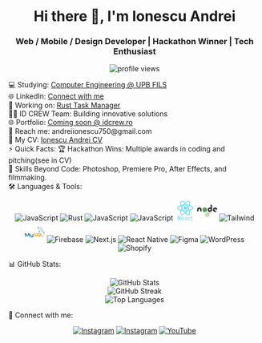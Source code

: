 <h1 align="center">Hi there 👋, I'm Ionescu Andrei</h1> <h3 align="center">Web / Mobile / Design Developer | Hackathon Winner | Tech Enthusiast</h3> <p align="center"> <img src="https://komarev.com/ghpvc/?username=ionescuaandrei&label=Profile%20views&color=0e75b6&style=flat" alt="profile views" /> </p>
💻 Studying: <a href="https://fils.upb.ro/ro/home/" target="_blank">Computer Engineering @ UPB FILS</a> <br>
🌐 LinkedIn: <a href="https://www.linkedin.com/in/ionescuaandrei/" target="_blank">Connect with me</a> <br>
🚀 Working on: <a href="https://github.com/ionescuaandrei/rust-backend" target="_blank">Rust Task Manager</a> <br>
👨‍💻 ID CREW Team: Building innovative solutions <br>
🌐 Portfolio: <a href="https://ionescuaandrei.com" target="_blank">Coming soon @ idcrew.ro</a> <br>
📧 Reach me: andreiionescu750@gmail.com <br>
📄 My CV: <a href="https://drive.google.com/file/d/15gLwZRW32PRjeaIBrQRxquyyZesSLjHI/view?usp=drive_link" target="_blank">Ionescu Andrei CV</a> <br>
⚡ Quick Facts:
🏆 Hackathon Wins: Multiple awards in coding and pitching(see in CV) <br>
🎥 Skills Beyond Code: Photoshop, Premiere Pro, After Effects, and filmmaking. <br>
🛠️ Languages & Tools:
<p align="center"> <img src="https://www.vectorlogo.zone/logos/javascript/javascript-icon.svg" alt="JavaScript" width="40" height="40"/>
  <img src="https://www.vectorlogo.zone/logos/rust-lang/rust-lang-ar21.svg" alt="Rust" width="70" height="40"/>
  <img src="https://www.vectorlogo.zone/logos/gnu_bash/gnu_bash-official.svg" alt="JavaScript" width="40" height="40"/>
  <img src="https://www.vectorlogo.zone/logos/java/java-ar21.svg" alt="JavaScript" width="70" height="40"/>
  <img src="https://raw.githubusercontent.com/devicons/devicon/master/icons/react/react-original-wordmark.svg" alt="React" width="40" height="40"/> <img src="https://raw.githubusercontent.com/devicons/devicon/master/icons/nodejs/nodejs-original-wordmark.svg" alt="Node.js" width="40" height="40"/> <img src="https://www.vectorlogo.zone/logos/tailwindcss/tailwindcss-icon.svg" alt="Tailwind" width="40" height="40"/> <img src="https://raw.githubusercontent.com/devicons/devicon/master/icons/mysql/mysql-original-wordmark.svg" alt="MySQL" width="40" height="40"/> <img src="https://www.vectorlogo.zone/logos/firebase/firebase-icon.svg" alt="Firebase" width="40" height="40"/> <img src="https://cdn.worldvectorlogo.com/logos/nextjs-2.svg" alt="Next.js" width="40" height="40"/> <img src="https://reactnative.dev/img/header_logo.svg" alt="React Native" width="40" height="40"/> <img src="https://www.vectorlogo.zone/logos/figma/figma-icon.svg" alt="Figma" width="40" height="40"/> <img src="https://www.vectorlogo.zone/logos/wordpress/wordpress-icon.svg" alt="WordPress" width="40" height="40"/> <img src="https://cdn.worldvectorlogo.com/logos/shopify.svg" alt="Shopify" width="40" height="40"/> </p>
📊 GitHub Stats:
<p align="center"> <img src="https://github-readme-stats.vercel.app/api?username=ionescuaandrei&show_icons=true&theme=tokyonight" alt="GitHub Stats" /> <br> <img src="https://github-readme-streak-stats.herokuapp.com/?user=ionescuaandrei&theme=tokyonight" alt="GitHub Streak" /> <br> <img src="https://github-readme-stats.vercel.app/api/top-langs?username=ionescuaandrei&show_icons=true&locale=en&layout=compact&theme=tokyonight" alt="Top Languages" /> </p>
🤝 Connect with me:
<p align="center"> 
  <a href="https://www.linkedin.com/in/ionescuaandrei/" target="_blank"><img src="https://www.vectorlogo.zone/logos/linkedin/linkedin-icon.svg" alt="Instagram" height="30" width="40" /></a>
  <a href="https://instagram.com/ionescuaandrei" target="_blank"><img src="https://raw.githubusercontent.com/rahuldkjain/github-profile-readme-generator/master/src/images/icons/Social/instagram.svg" alt="Instagram" height="30" width="40" /></a>
   <a href="https://www.youtube.com/c/ionescuaandrei" target="_blank"><img src="https://raw.githubusercontent.com/rahuldkjain/github-profile-readme-generator/master/src/images/icons/Social/youtube.svg" alt="YouTube" height="30" width="40" /></a> </p>
